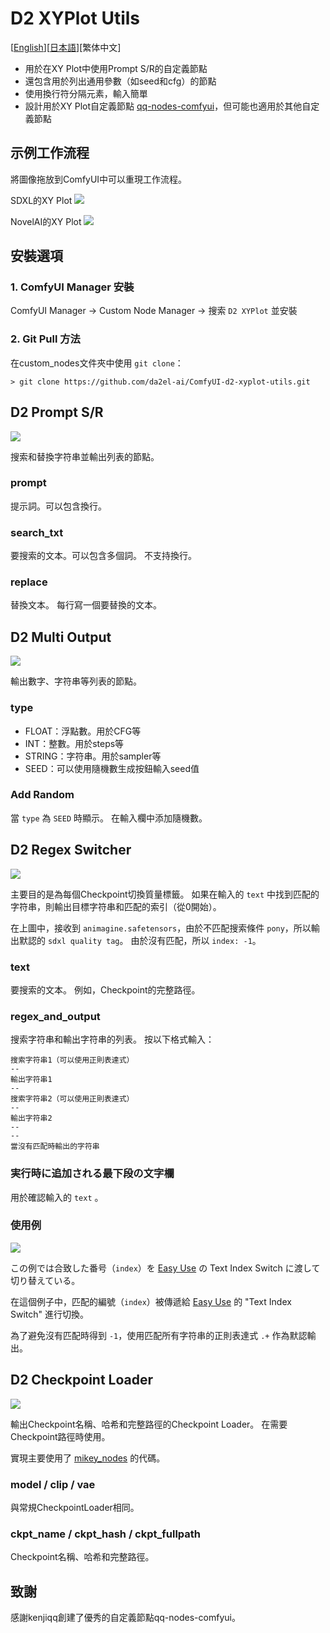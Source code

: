 # D2 XYPlot Utils

[<a href="README.md">English</a>][<a href="README_ja.md">日本語</a>][繁体中文]

- 用於在XY Plot中使用Prompt S/R的自定義節點
- 還包含用於列出通用參數（如seed和cfg）的節點
- 使用換行符分隔元素，輸入簡單
- 設計用於XY Plot自定義節點 [qq-nodes-comfyui](https://github.com/kenjiqq/qq-nodes-comfyui)，但可能也適用於其他自定義節點


## 示例工作流程
將圖像拖放到ComfyUI中可以重現工作流程。

SDXL的XY Plot
<a href="./img/XYPlot_SDXL_20240920.png"><img src="./img/XYPlot_SDXL_20240920.png"></a>

NovelAI的XY Plot
<a href="./img/XYPlot_NAI_20240920.png"><img src="./img/XYPlot_NAI_20240920.png"></a>



## 安裝選項

### 1. ComfyUI Manager 安裝
ComfyUI Manager → Custom Node Manager → 搜索 `D2 XYPlot` 並安裝

### 2. Git Pull 方法
在custom_nodes文件夾中使用 `git clone`：
```
> git clone https://github.com/da2el-ai/ComfyUI-d2-xyplot-utils.git
```


## D2 Prompt S/R

<img src="./img/prompt_sr.png">

搜索和替換字符串並輸出列表的節點。

### prompt
提示詞。可以包含換行。

### search_txt
要搜索的文本。可以包含多個詞。
不支持換行。

### replace
替換文本。
每行寫一個要替換的文本。

## D2 Multi Output

<img src="./img/multi.png">

輸出數字、字符串等列表的節點。

### type
- FLOAT：浮點數。用於CFG等
- INT：整數。用於steps等
- STRING：字符串。用於sampler等
- SEED：可以使用隨機數生成按鈕輸入seed值


### Add Random
當 `type` 為 `SEED` 時顯示。
在輸入欄中添加隨機數。


## D2 Regex Switcher

<img src="./img/regex_switcher_1.png">

主要目的是為每個Checkpoint切換質量標籤。
如果在輸入的 `text` 中找到匹配的字符串，則輸出目標字符串和匹配的索引（從0開始）。

在上圖中，接收到 `animagine.safetensors`，由於不匹配搜索條件 `pony`，所以輸出默認的 `sdxl quality tag`。
由於沒有匹配，所以 `index: -1`。


### text
要搜索的文本。
例如，Checkpoint的完整路徑。

### regex_and_output
搜索字符串和輸出字符串的列表。
按以下格式輸入：

```
搜索字符串1（可以使用正則表達式）
--
輸出字符串1
--
搜索字符串2（可以使用正則表達式）
--
輸出字符串2
--
--
當沒有匹配時輸出的字符串
```

### 実行時に追加される最下段の文字欄

用於確認輸入的 `text` 。

### 使用例

<img src="./img/regex_switcher_2.png">

この例では合致した番号（`index`）を [Easy Use](https://github.com/yolain/ComfyUI-Easy-Use) の Text Index Switch に渡して切り替えている。

在這個例子中，匹配的編號（`index`）被傳遞給 [Easy Use](https://github.com/yolain/ComfyUI-Easy-Use) 的 "Text Index Switch" 進行切換。

為了避免沒有匹配時得到 `-1`，使用匹配所有字符串的正則表達式 `.+` 作為默認輸出。


## D2 Checkpoint Loader

<img src="./img/checkpoint_loader.png">

輸出Checkpoint名稱、哈希和完整路徑的Checkpoint Loader。
在需要Checkpoint路徑時使用。

實現主要使用了 [mikey_nodes](https://github.com/bash-j/mikey_nodes) 的代碼。

### model / clip / vae
與常規CheckpointLoader相同。

### ckpt_name / ckpt_hash / ckpt_fullpath
Checkpoint名稱、哈希和完整路徑。


## 致謝
感謝kenjiqq創建了優秀的自定義節點qq-nodes-comfyui。

